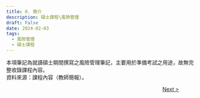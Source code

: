 ```yaml
---
title: 0. 簡介
description: 碩士課程\風險管理
draft: False
date: 2024-02-03
tags:
  - 風險管理
  - 碩士課程
---
```

本項筆記為就讀碩士期間撰寫之風險管理筆記，主要用於準備考試之用途，故無完整收錄課程內容。  
資料來源：課程內容（教師簡報）。

<div style="display: grid; grid-template-columns: 1fr 4fr 1fr;">
  <div></div>
  <div></div>
  <div><a href="01_風險評估概論">Next ></a></div>
</div>